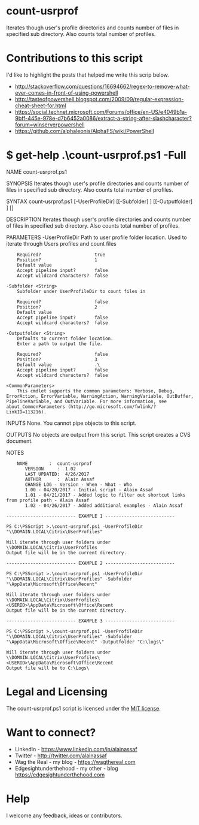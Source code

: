 # count-usrprof
Iterates though user's profile directories and counts number of files in specified sub directory. Also counts total number of profiles.

# Contributions to this script
I'd like to highlight the posts that helped me write this scrip below.
* http://stackoverflow.com/questions/16694662/regex-to-remove-what-ever-comes-in-front-of-using-powershell
* http://tasteofpowershell.blogspot.com/2009/09/regular-expression-cheat-sheet-for.html
* https://social.technet.microsoft.com/Forums/office/en-US/e4049b1a-9bff-445e-978e-d7b6452a0086/extract-a-string-after-slashcharacter?forum=winserverpowershell
* https://github.com/alphaleonis/AlphaFS/wiki/PowerShell

# $ get-help .\count-usrprof.ps1 -Full

NAME
    count-usrprof.ps1
    
SYNOPSIS
    Iterates though user's profile directories and counts number of files in specified sub directory. Also counts total number of profiles.
    
    
SYNTAX
    count-usrprof.ps1 [-UserProfileDir] <String> [[-Subfolder] <String>] [[-Outputfolder] <String>] [<CommonParameters>]
    
    
DESCRIPTION
    Iterates though user's profile directories and counts number of files in specified sub directory. Also counts total number of profiles.
    

PARAMETERS
    -UserProfileDir <String>
        Path to user profile folder location.
        Used to iterate through Users profiles and count files
        
        Required?                    true
        Position?                    1
        Default value                
        Accept pipeline input?       false
        Accept wildcard characters?  false
        
    -Subfolder <String>
        Subfolder under UserProfileDir to count files in
        
        Required?                    false
        Position?                    2
        Default value                
        Accept pipeline input?       false
        Accept wildcard characters?  false
        
    -Outputfolder <String>
        Defaults to current folder location.
        Enter a path to output the file.
        
        Required?                    false
        Position?                    3
        Default value                .\
        Accept pipeline input?       false
        Accept wildcard characters?  false
        
    <CommonParameters>
        This cmdlet supports the common parameters: Verbose, Debug, ErrorAction, ErrorVariable, WarningAction, WarningVariable, OutBuffer, PipelineVariable, and OutVariable. For more information, see about_CommonParameters (http://go.microsoft.com/fwlink/?LinkID=113216). 
    
INPUTS
    None.  You cannot pipe objects to this script.
    
    
OUTPUTS
    No objects are output from this script.  This script creates a CVS 
    document.
    
    
NOTES
    
        NAME        :  count-usrprof
           VERSION     :  1.02
           LAST UPDATED:  4/26/2017
           AUTHOR      :  Alain Assaf
           CHANGE LOG - Version - When - What - Who
           1.00 - 04/20/2017 - Initial script - Alain Assaf
           1.01 - 04/21/2017 - Added logic to filter out shortcut links from profile path - Alain Assaf
           1.02 - 04/26/2017 - Added additional examples - Alain Assaf
    
    -------------------------- EXAMPLE 1 --------------------------
    
    PS C:\PSScript >.\count-usrprof.ps1 -UserProfileDir 
    "\\DOMAIN.LOCAL\Citrix\UserProfiles"
    
    Will iterate through user folders under \\DOMAIN.LOCAL\Citrix\UserProfiles
    Output file will be in the current directory.
    
    -------------------------- EXAMPLE 2 --------------------------
    
    PS C:\PSScript >.\count-usrprof.ps1 -UserProfileDir 
    "\\DOMAIN.LOCAL\Citrix\UserProfiles" -Subfolder 
    "\AppData\Microsoft\Office\Recent"
    
    Will iterate through user folders under 
    \\DOMAIN.LOCAL\Citrix\UserProfiles\<USERID>\AppData\Microsoft\Office\Recent
    Output file will be in the current directory.
    
    -------------------------- EXAMPLE 3 --------------------------
    
    PS C:\PSScript >.\count-usrprof.ps1 -UserProfileDir 
    "\\DOMAIN.LOCAL\Citrix\UserProfiles" -Subfolder 
    "\AppData\Microsoft\Office\Recent" -Outputfolder "C:\logs\"
    
    Will iterate through user folders under 
    \\DOMAIN.LOCAL\Citrix\UserProfiles\<USERID>\AppData\Microsoft\Office\Recent
    Output file will be to C:\Logs\
    
# Legal and Licensing
The count-usrprof.ps1 script is licensed under the [MIT license][].

[MIT license]: LICENSE.md

# Want to connect?
* LinkedIn - https://www.linkedin.com/in/alainassaf
* Twitter - http://twitter.com/alainassaf
* Wag the Real - my blog - https://wagthereal.com
* Edgesightunderthehood - my other - blog https://edgesightunderthehood.com

# Help
I welcome any feedback, ideas or contributors.
